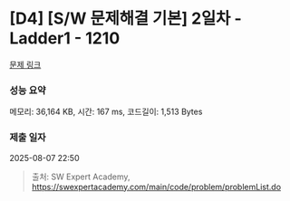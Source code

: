 # [D4] [S/W 문제해결 기본] 2일차 - Ladder1 - 1210 

[문제 링크](https://swexpertacademy.com/main/code/problem/problemDetail.do?contestProbId=AV14ABYKADACFAYh) 

### 성능 요약

메모리: 36,164 KB, 시간: 167 ms, 코드길이: 1,513 Bytes

### 제출 일자

2025-08-07 22:50



> 출처: SW Expert Academy, https://swexpertacademy.com/main/code/problem/problemList.do